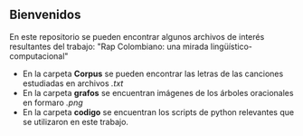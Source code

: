 ## Bienvenidos

En este repositorio se pueden encontrar algunos archivos de interés resultantes del trabajo: "Rap Colombiano: una mirada lingüístico-computacional"

- En la carpeta **Corpus** se pueden encontrar las letras de las canciones estudiadas en archivos *.txt*
- En la carpeta **grafos** se encuentran imágenes de los árboles oracionales en formaro *.png*
- En la carpeta **codigo** se encuentran los scripts de python relevantes que se utilizaron en este trabajo.
